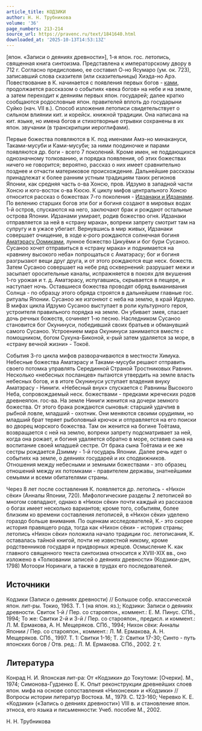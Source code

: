 ```yaml
---
article_title: КОДЗИКИ
author: Н. Н. Трубникова
volume: '36'
page_numbers: 213-214
source_url: https://pravenc.ru/text/1841640.html
downloaded_at: '2025-10-13T14:53:13Z'
---
```


[япон. «Записи о деяниях древности»], 1-я япон. гос. летопись, священная книга синтоизма. Представлена к императорскому двору в 712 г. Согласно предисловию, ее составил О-но Ясумаро (ум. ок. 723), записавший слова сказителя (или сказительницы) Хиэда-но Арэ. Повествование в К. начинается с появления первых богов - [ками](https://pravenc.ru/text/ками.html), продолжается рассказом о событиях «века богов» на небе и на земле, а затем переходит к деяниям первых япон. государей; далее кратко сообщаются родословные япон. правителей вплоть до государыни Суйко (нач. VII в.). Способ изложения летописи свидетельствует о сильном влиянии кит. и корейск. книжной традиции. Она написана на кит. языке, но имена богов и стихотворные отрывки сохранены в их япон. звучании (в транскрипции иероглифами).

Первые божества появляются в К. под именами Амэ-но минакануси, Таками-мусуби и Ками-мусуби; за ними поодиночке и парами появляются др. боги - всего 7 поколений. Кроме имен, не поддающихся однозначному толкованию, и порядка появления, об этих божествах ничего не говорится; вероятно, рассказ о них имеет сравнительно позднее и отчасти материковое происхождение. Дальнейшие рассказы принадлежат к более ранним устным традициям таких регионов Японии, как средняя часть о-ва Хонсю, пров. Идзумо в западной части Хонсю и юго-восток о-ва Кюсю. К циклу мифов центрального Хонсю относится рассказ о божествах 7-го поколения - [Идзанаки и Идзанами](<https://pravenc.ru/text/Идзанаки и Идзанами.html>). По велению старших богов эти бог и богиня создают в мировых водах 1-й остров, спускаются на него, заключают брак и рождают остальные острова Японии. Идзанами умирает, родив божество огня. Идзанаки отправляется за ней в «страну мрака», вопреки запрету смотрит там на супругу и в ужасе убегает. Вернувшись в мир живых, Идзанаки совершает очищение, в ходе к-рого рождаются солнечная богиня [Аматэрасу Оомиками](<https://pravenc.ru/text/Аматэрасу Оомиками.html>), лунное божество Цикуёми и бог бури Сусаноо. Сусаноо хочет отправиться в «страну мрака» и поднимается на «равнину высокого неба» попрощаться с Аматэрасу; бог и богиня разгрызают вещи друг друга, и от этого рождаются еще неск. божеств. Затем Сусаноо совершает на небе ряд осквернений: разрушает межи и засыпает оросительные каналы, испражняется в покоях для вкушения 1-го урожая и т. д. Аматэрасу, испугавшись, скрывается в пещере, и наступает ночь. Оставшиеся божества проводят обряд выманивания Солнца - по образцу этого обряда строятся в дальнейшем главные гос. ритуалы Японии. Сусаноо же изгоняют с неба на землю, в край Идзумо. В мифах цикла Идзумо Сусаноо выступает в роли культурного героя, устроителя правильного порядка на земле. Он убивает змея, спасает дочь речных божеств, сочиняет 1-ю песню. Наследником Сусаноо становится бог Окунинуси, победивший своих братьев и обманувший самого Сусаноо. Устроением мира Окунинуси занимается вместе с помощником, богом Сукуна-Биконой, к-рый затем удаляется за море, в «страну вечной жизни» - Токоё.

События 3-го цикла мифов разворачиваются в местности Химука. Небесные божества Аматэрасу и Таками-мусуби решают отправить своего потомка управлять Серединной Страной Тростниковых Равнин. Несколько «небесных посланцев» пытаются утвердить на земле власть небесных богов, и в итоге Окунинуси уступает владения внуку Аматэрасу - Ниниги. «Небесный внук» спускается с Равнины Высокого Неба, сопровождаемый неск. божествами - предками жреческих родов древнеяпон. гос-ва. На земле Ниниги женится на дочери земного божества. От этого брака рождаются сыновья: старший удачлив в рыбной ловле, младший - охотник. Они меняются своими орудиями, но младший брат теряет рыболовный крючок и отправляется на его поиски во дворец морского божества. Там он женится на богине Тоётама, возвращается с ней на землю, вопреки запрету подсматривает за ней, когда она рожает, и богиня удаляется обратно в море, оставив сына на воспитание своей младшей сестре. От брака сына Тоётама и ее же сестры рождается Дзимму - 1-й государь Японии. Далее речь идет о событиях на земле, о деяниях государей и их сподвижников. Отношения между небесными и земными божествами - это образец отношений между их потомками - правителем державы, знатнейшими семьями и всеми обитателями страны.

Через 8 лет после составления К. появляется др. летопись - «Нихон сёки» (Анналы Японии, 720). Мифологические разделы 2 летописей во многом совпадают, однако в «Нихон сёки» почти каждый из рассказов о богах имеет несколько вариантов; кроме того, событиям, более близким ко времени составления летописей, в «Нихон сёки» уделено гораздо больше внимания. По оценкам исследователей, К.- это скорее история правящего рода, тогда как «Нихон сёки» - история страны; летопись «Нихон сёки» положила начало традиции гос. летописания, К. оставалась тайной книгой, почти не известной никому, кроме родственников государя и придворных жрецов. Осмысление К. как главного священного текста синтоизма относится к XVIII-XIX вв., оно изложено в «Толковании записей о деяниях древности» (Кодзики-дэн, 1798) Мотоори Норинаги, а также в трудах его последователей.

## Источники

Кодзики (Записи о деяниях древности) // Большое собр. классической япон. лит-ры. Токио, 1963. Т. 1 (на япон. яз.); Кодзики: Записи о деяниях древности. Свиток 1-й / Пер. со старояпон., коммент.: Е. М. Пинус. СПб., 1994; То же: Свитки 2-й и 3-й / Пер. со старояпон., предисл. и коммент.: Л. М. Ермакова, А. Н. Мещеряков. СПб., 1994; Нихон сёки: Анналы Японии / Пер. со старояпон., коммент.: Л. М. Ермакова, А. Н. Мещеряков. СПб., 1997. Т. 1: Свитки 1-16; Т. 2: Свитки 17-30; Синто - путь японских богов / Отв. ред.: Л. М. Ермакова. СПб., 2002. 2 т.

## Литература

Конрад Н. И. Японская лит-ра: От «Кодзики» до Токутоми: [Очерки]. М., 1974; Симонова-Гудзенко Е. К. Опыт реконструкции древнейших слоев япон. мифа на основе сопоставления «Нихонсеки» и «Кодзики» // Вопросы истории литератур Востока. М., 1979. С. 123-160; Черевко К. Е. «Кодзики» («Запись о деяниях древности») VIII в. и становление япон. этноса, его языка и письменности: Учеб. пособие М., 2002.

Н. Н. Трубникова
